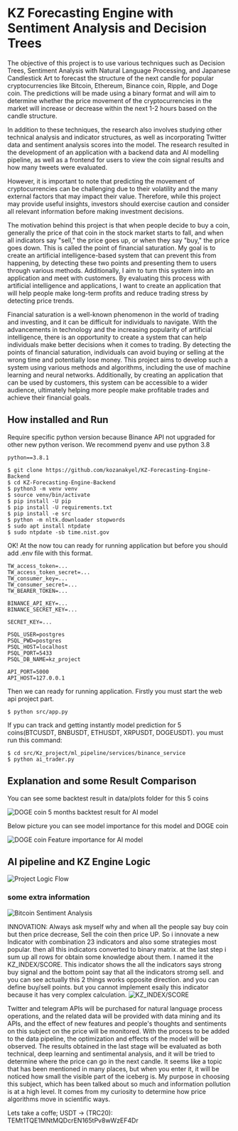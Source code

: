 # KZ Forecasting Engine with Sentiment Analysis and Decision Trees
The objective of this project is to use various techniques such as Decision Trees, Sentiment Analysis with Natural Language Processing, and Japanese Candlestick Art to forecast the structure of the next candle for popular cryptocurrencies like Bitcoin, Ethereum, Binance coin, Ripple, and Doge coin. The predictions will be made using a binary format and will aim to determine whether the price movement of the cryptocurrencies in the market will increase or decrease within the next 1-2 hours based on the candle structure.

In addition to these techniques, the research also involves studying other technical analysis and indicator structures, as well as incorporating Twitter data and sentiment analysis scores into the model.
The research resulted in the development of an application with a backend data and AI modelling pipeline, as well as a frontend for users to view the coin signal results and how many tweets were evaluated.

However, it is important to note that predicting the movement of cryptocurrencies can be challenging due to their volatility and the many external factors that may impact their value. Therefore, while this project may provide useful insights, investors should exercise caution and consider all relevant information before making investment decisions.

The motivation behind this project is that when people decide to buy a coin, generally the price of that coin in the stock market starts to fall, and when all indicators say "sell," the price goes up, or when they say "buy," the price goes down. This is called the point of financial saturation. My goal is to create an artificial intelligence-based system that can prevent this from happening, by detecting these two points and presenting them to users through various methods. Additionally, I aim to turn this system into an application and meet with customers. By evaluating this process with artificial intelligence and applications, I want to create an application that will help people make long-term profits and reduce trading stress by detecting price trends.

Financial saturation is a well-known phenomenon in the world of trading and investing, and it can be difficult for individuals to navigate. With the advancements in technology and the increasing popularity of artificial intelligence, there is an opportunity to create a system that can help individuals make better decisions when it comes to trading. By detecting the points of financial saturation, individuals can avoid buying or selling at the wrong time and potentially lose money. This project aims to develop such a system using various methods and algorithms, including the use of machine learning and neural networks. Additionally, by creating an application that can be used by customers, this system can be accessible to a wider audience, ultimately helping more people make profitable trades and achieve their financial goals.

## How installed and Run
Require specific python version because Binance API not upgraded for other new python verison.
We recommend pyenv and use python 3.8

```
python==3.8.1
```

```
$ git clone https://github.com/kozanakyel/KZ-Forecasting-Engine-Backend
$ cd KZ-Forecasting-Engine-Backend
$ python3 -m venv venv
$ source venv/bin/activate
$ pip install -U pip
$ pip install -U requirements.txt
$ pip install -e src
$ python -m nltk.downloader stopwords
$ sudo apt install ntpdate
$ sudo ntpdate -sb time.nist.gov

```

OK! At the now tou can ready for running application but before you should add .env file with this format.

```
TW_access_token=...
TW_access_token_secret=...
TW_consumer_key=...
TW_consumer_secret=...
TW_BEARER_TOKEN=...

BINANCE_API_KEY=...
BINANCE_SECRET_KEY=...

SECRET_KEY=...

PSQL_USER=postgres
PSQL_PWD=postgres
PSQL_HOST=localhost
PSQL_PORT=5433
PSQL_DB_NAME=kz_project

API_PORT=5000
API_HOST=127.0.0.1
```

Then we can ready for running application. Firstly you must start the web api project part.

```
$ python src/app.py
```

If ypu can track and getting instantly model prediction for 5 coins(BTCUSDT, BNBUSDT, ETHUSDT, XRPUSDT, DOGEUSDT). you must run this command:

```
$ cd src/Kz_project/ml_pipeline/services/binance_service
$ python ai_trader.py
```

## Explanation and some Result Comparison

You can see some backtest result in data/plots folder for this 5 coins

![DOGE coin 5 months backtest result for AI model](/data/plots/model_evaluation/doge/DOGEUSDT_binance_1h_model_backtest.png)

Below picture you can see model importance for this model and DOGE coin

![DOGE coin Feature importance for AI model](/data/plots/model_evaluation/doge/DOGEUSDT_binance_1h_model_importance.png)

## AI pipeline and KZ Engine Logic

![Project Logic Flow](/assets/images/KZ_project.jpg)

### some extra information

![Bitcoin Sentiment Analysis](/assets/images/btc_twitter_sentimen.png)

INNOVATION: Always ask myself why and when all the people say buy coin but then price decrease, Sell the coin then price UP.
So i innovate a new Indicator with combination 23 indicators and also some strategies most popular. then all this indicators converted to binary matrix. at the last step i sum up all rows for obtain some knowledge about them. I named it the KZ_INDEX/SCORE.
This indicator shows the all the indicators says strong buy signal and the bottom point say that all the indicators stromg sell. and you can see actually this 2 things works opposite direction. and you can define buy/sell points. but you cannot implement esaily this indicator because it has very complex calculation.
![KZ_INDEX/SCORE](/assets/images/kz_index.png)

Twitter and telegram APIs will be purchased for natural language process operations, and the related data will be provided with data mining and its APIs, and the effect of new features and people's thoughts and sentiments on this subject on the price will be monitored. With the process to be added to the data pipeline, the optimization and effects of the model will be observed. The results obtained in the last stage will be evaluated as both technical, deep learning and sentimental analysis, and it will be tried to determine where the price can go in the next candle. It seems like a topic that has been mentioned in many places, but when you enter it, it will be noticed how small the visible part of the iceberg is. My purpose in choosing this subject, which has been talked about so much and information pollution is at a high level. It comes from my curiosity to determine how price algorithms move in scientific ways.

Lets take a coffe;
USDT -> (TRC20): TEMt1TQE1MNtMQDcrEN165tPv8wWzEF4Dr